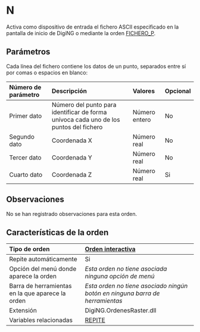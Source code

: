# N

Activa como dispositivo de entrada el fichero ASCII especificado en la pantalla de inicio de DigiNG o mediante la orden [FICHERO\_P](https://github.com/digi21/docs/tree/7fc627c885c16fb88afc7cc05a6df2a2f4a54563/digi3d-net/referencia/digi3d.net/ventana-de-dibujo/ordenes/n/FICHERO_P.html).

## Parámetros

Cada línea del fichero contiene los datos de un punto, separados entre sí por comas o espacios en blanco:

| Número de parámetro | Descripción | Valores | Opcional |
| :--- | :--- | :--- | :--- |
| Primer dato | Número del punto para identificar de forma unívoca cada uno de los puntos del fichero | Número entero | No |
| Segundo dato | Coordenada X | Número real | No |
| Tercer dato | Coordenada Y | Número real | No |
| Cuarto dato | Coordenada Z | Número real | Si |

## Observaciones

No se han registrado observaciones para esta orden.

## Características de la orden

| Tipo de orden | [Orden interactiva](orden-n.md) |
| :--- | :--- |
| Repite automáticamente | Si |
| Opción del menú donde aparece la orden | _Esta orden no tiene asociada ninguna opción de menú_ |
| Barra de herramientas en la que aparece la orden | _Esta orden no tiene asociado ningún botón en ninguna barra de herramientas_ |
| Extensión | DigiNG.OrdenesRaster.dll |
| Variables relacionadas | [REPITE](https://github.com/digi21/docs/tree/7fc627c885c16fb88afc7cc05a6df2a2f4a54563/digi3d-net/referencia/digi3d.net/ventana-de-dibujo/ordenes/n/REPITE.html) |

